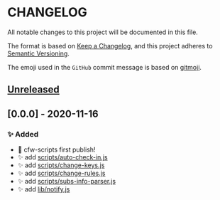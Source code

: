 # CHANGELOG

All notable changes to this project will be documented in this file.

The format is based on [Keep a Changelog](https://keepachangelog.com/en/1.0.0/),
and this project adheres to [Semantic Versioning](https://semver.org/spec/v2.0.0.html).

The emoji used in the `GitHub` commit message is based on [gitmoji](https://gitmoji.carloscuesta.me/).

## [Unreleased]

## [0.0.0] - 2020-11-16

### ✨ Added

- 🎉 cfw-scripts first publish!
- ✨ add [scripts/auto-check-in.js](scripts/auto-check-in.js)
- ✨ add [scripts/change-keys.js](scripts/auto-check-in.js)
- ✨ add [scripts/change-rules.js](scripts/auto-check-in.js)
- ✨ add [scripts/subs-info-parser.js](scripts/auto-check-in.js)
- ✨ add [lib/notify.js](scripts/auto-check-in.js)

[unreleased]: https://github.com/yi-Xu-0100/cfw-scripts/compare/v0.0.1...HEAD
[0.0.1]: https://github.com/yi-Xu-0100/cfw-scripts/tree/v0.0.1
